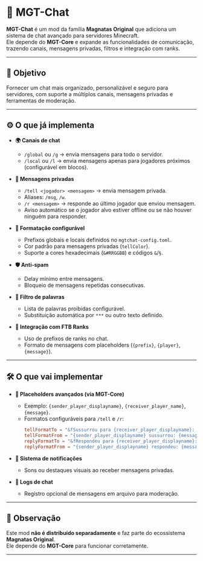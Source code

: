 # 💬 MGT-Chat

**MGT-Chat** é um mod da família **Magnatas Original** que adiciona um sistema de chat avançado para servidores Minecraft.  
Ele depende do **MGT-Core** e expande as funcionalidades de comunicação, trazendo canais, mensagens privadas, filtros e integração com ranks.

---

## 🎯 Objetivo

Fornecer um chat mais organizado, personalizável e seguro para servidores, com suporte a múltiplos canais, mensagens privadas e ferramentas de moderação.

---

## ⚙️ O que já implementa

- **🌍 Canais de chat**
  - `/global` ou `/g` → envia mensagens para todo o servidor.
  - `/local` ou `/l` → envia mensagens apenas para jogadores próximos (configurável em blocos).

- **📩 Mensagens privadas**
  - `/tell <jogador> <mensagem>` → envia mensagem privada.
  - Aliases: `/msg`, `/w`.
  - `/r <mensagem>` → responde ao último jogador que enviou mensagem.
  - Aviso automático se o jogador alvo estiver offline ou se não houver ninguém para responder.

- **🎨 Formatação configurável**
  - Prefixos globais e locais definidos no `mgtchat-config.toml`.
  - Cor padrão para mensagens privadas (`tellColor`).
  - Suporte a cores hexadecimais (`&#RRGGBB`) e códigos `&`/`§`.

- **🛡️ Anti-spam**
  - Delay mínimo entre mensagens.
  - Bloqueio de mensagens repetidas consecutivas.

- **🚫 Filtro de palavras**
  - Lista de palavras proibidas configurável.
  - Substituição automática por `***` ou outro texto definido.

- **👑 Integração com FTB Ranks**
  - Uso de prefixos de ranks no chat.
  - Formato de mensagens com placeholders (`{prefix}`, `{player}`, `{message}`).

---

## 🛠️ O que vai implementar

- **📑 Placeholders avançados (via MGT-Core)**
  - Exemplo: `{sender_player_displayname}`, `{receiver_player_name}`, `{message}`.
  - Formatos configuráveis para `/tell` e `/r`:
    ```toml
    tellFormatTo = "&fSussurrou para {receiver_player_displayname}: {message}"
    tellFormatFrom = "{sender_player_displayname} sussurrou: {message}"
    replyFormatTo = "&fRespondeu para {receiver_player_displayname}: {message}"
    replyFormatFrom = "{sender_player_displayname} respondeu: {message}"
    ```

- **🔔 Sistema de notificações**
  - Sons ou destaques visuais ao receber mensagens privadas.

- **📜 Logs de chat**
  - Registro opcional de mensagens em arquivo para moderação.

---

## 📌 Observação

Este mod **não é distribuído separadamente** e faz parte do ecossistema **Magnatas Original**.  
Ele depende do **MGT-Core** para funcionar corretamente.

---
